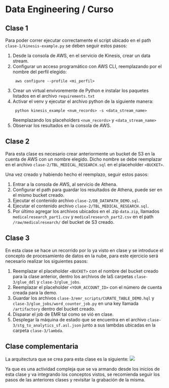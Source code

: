 # Data Engineering / Curso
## Clase 1
Para poder correr ejecutar correctamente el script ubicado en el path
`clase-1/kinesis-example.py` se deben seguir estos pasos:
1. Desde la consola de AWS, en el servicio de Kinesis, crear un data stream.
2. Configurar un acceso programático con AWS CLI, reemplazando por el nombre del perfil elegido:
   ```shell
    aws configure --profile <mi_perfil>
    ```
3. Crear un virtual envivoremente de Python e instalar los paquetes listados en el archivo `requirements.txt`
4. Activar el venv y ejecutar el archivo python de la siguiente manera:
   ```shell
    python kinesis_example <num_records> -s <data_stream_name>
    ```
   Reemplazando los placeholders `<num_records>` y `<data_stream_name>`
5. Observar los resultados en la consola de AWS.

## Clase 2
Para esta clase es necesario crear anteriormente un bucket de S3 en la cuenta de AWS con un nombre elegido.
Dicho nombre se debe reemplazar en el archivo `clase-2/TBL_MEDICAL_RESEARCH.sql` en el placeholder `<BUCKET>`.

Una vez creado y habiendo hecho el reemplazo, seguir estos pasos:
1. Entrar a la consola de AWS, al servicio de Athena.
2. Configurar el path para guardar los resultados de Athena, puede ser en el mismo bucket creado.
3. Ejecutar el contenido archivo `clase-2/DB_DATAPATH_DEMO.sql`.
4. Ejecutar el contenido archivo `clase-2/TBL_MEDICAL_RESEARCH.sql`.
5. Por último agregar los archivos ubicados en el .zip `data.zip`, llamados `medicalresearch_part1.csv` y `medicalresearch_part2.csv` en el path `/raw/medicalresearch/` del bucket de S3 creado.

## Clase 3
En esta clase se hace un recorrido por lo ya visto en clase y se introduce el concepto
de procesamiento de datos en la nube, para este ejercicio será necesario realizar los siguientes pasos:
1. Reemplazar el placeholder `<BUCKET>` con el nombre del bucket creado para la clase anterior, dentro los archivos de laS carpetas `clase-3/glue_ddl` y `clase-3/glue_jobs`.
2. Reemplazar el placeholder `<YOUR_ACCOUNT_ID>` con el número de cuenta creada para la demo.
3. Guardar los archivos `clase-3/emr_scripts/CURATE_TABLE_DEMO.hql` y `clase-3/glue_jobs/word_counter_job.py` en una key llamada `/artifactory` dentro del bucket creado.
4. Disparar el job de EMR tal como se vió en clase.
5. Desplegar la máquina de estado que se encuentra en el archivo `clase-3/stg_to_analytics_sf.asl.json` junto a sus lambdas ubicadas en la carpeta `clase-3/lambda`.

## Clase complementaria
La arquitectura que se crea para esta clase es la siguiente:
<img src="./misc/arquitectura_clase_complemento.png">

Ya que es una actividad compleja que se va armando desde los inicios de esta clase y va integrando los conceptos vistos,
se recomienda seguir los pasos de las anteriores clases y revisitar la grabación de la misma.